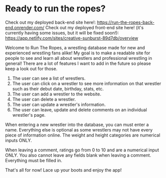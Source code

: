 # Ready to run the ropes?

Check out my deployed back-end site here!: https://run-the-ropes-back-end.onrender.com/
Check out my deployed front-end site here! (it's currently having some issues, but it will be fixed soon!): https://app.netlify.com/sites/creative-sunburst-89d7db/overview

Welcome to Run The Ropes, a wrestling database made for new and experienced wrestling fans alike! My goal is to make a readable site for people to see and learn all about wrestlers and professional wrestling in general! There are a lot of features I want to add in the future so please keep a look out for those.


1. The user can see a list of wrestlers.
2. The user can click on a wrestler to see more information on that wrestler such as their debut date, birthday, stats, etc.
3. The user can add a wrestler to the website.
4. The user can delete a wrestler.
5. The user can update a wrestler's information.
6. The user can leave, update and delete comments on an individual wrestler's page.

When entering a new wrestler into the database, you can must enter a name. Everything else is optional as some wrestlers may not have every piece of information online. The weight and height categories are numerical inputs ONLY.

When leaving a comment, ratings go from 0 to 10 and are a numerical input ONLY. You also cannot leave any fields blank when leaving a comment. Everything must be filled in.

That's all for now! Lace up your boots and enjoy the app!
